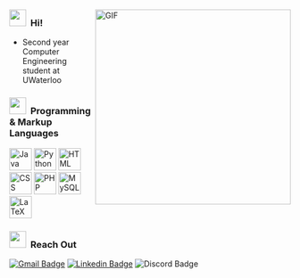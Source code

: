 <div>
  <img align="right" alt="GIF" width="350px" src="https://im4.ezgif.com/tmp/ezgif-4-27c352147d2d.gif"/>
  
  ### <img src="https://github.com/JunZheng-dev/JunZheng-dev/blob/master/res/gifs/peepoHey.gif" width="30px"> &nbsp;Hi!
  - Second year Computer Engineering student at UWaterloo
</div>

### <img src="https://github.com/JunZheng-dev/JunZheng-dev/blob/master/res/gifs/peepoChat.gif" width="30px"> &nbsp;Programming & Markup Languages 

<div align="left">
  <img title="Java" alt="Java" src="https://github.com/JunZheng-dev/JunZheng-dev/blob/master/res/icons/java.png" height="40px">
  <img title="Python" alt="Python" src="https://github.com/JunZheng-dev/JunZheng-dev/blob/master/res/icons/python.png" height="40px">
  <img title="HTML" alt="HTML" src="https://github.com/JunZheng-dev/JunZheng-dev/blob/master/res/icons/HTML.png" height="40px">
  <img title="CSS" alt="CSS" src="https://github.com/JunZheng-dev/JunZheng-dev/blob/master/res/icons/CSS.png" height="40px">
  <img title="PHP" alt="PHP" src="https://github.com/JunZheng-dev/JunZheng-dev/blob/master/res/icons/PHP.png" height="40px">
  <img title="MySQL" alt="MySQL" src="https://github.com/JunZheng-dev/JunZheng-dev/blob/master/res/icons/MySQL.png" height="40px">
  <img title="LaTeX" alt="LaTeX" src="https://github.com/JunZheng-dev/JunZheng-dev/blob/master/res/icons/LaTeX.png" height="40px">
</div>

### <img src="https://github.com/JunZheng-dev/JunZheng-dev/blob/master/res/gifs/PeepoJuice.gif" width="30px"> &nbsp;Reach Out

[![Gmail Badge](https://img.shields.io/badge/-Jun.Zheng@UWaterloo.ca-c14438?logo=Gmail&logoColor=white)](mailto:Jun.Zheng@UWaterloo.ca)
[![Linkedin Badge](https://img.shields.io/badge/-Jun_Zheng-blue?logo=Linkedin&logoColor=white)](https://www.linkedin.com/in/jun-zheng-1666341a9/) 
![Discord Badge](https://img.shields.io/badge/-Akiba%231001-lightgrey?logo=Discord&logoColor=white)

